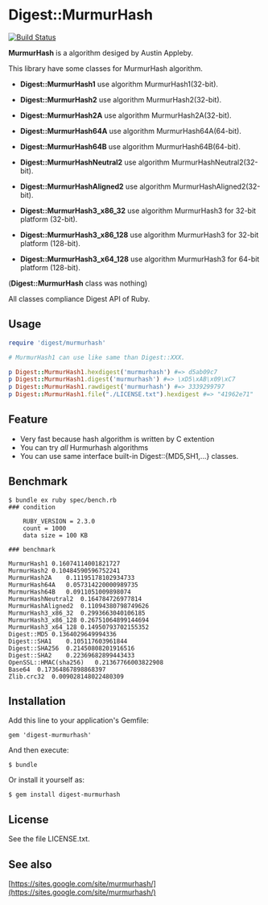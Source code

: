 # Digest::MurmurHash

[![Build Status](https://travis-ci.org/ksss/digest-murmurhash.png?branch=master)](https://travis-ci.org/ksss/digest-murmurhash)

**MurmurHash** is a algorithm desiged by Austin Appleby.

This library have some classes for MurmurHash algorithm.

- **Digest::MurmurHash1** use algorithm MurmurHash1(32-bit).

- **Digest::MurmurHash2** use algorithm MurmurHash2(32-bit).

- **Digest::MurmurHash2A** use algorithm MurmurHash2A(32-bit).

- **Digest::MurmurHash64A** use algorithm MurmurHash64A(64-bit).

- **Digest::MurmurHash64B** use algorithm MurmurHash64B(64-bit).

- **Digest::MurmurHashNeutral2** use algorithm MurmurHashNeutral2(32-bit).

- **Digest::MurmurHashAligned2** use algorithm MurmurHashAligned2(32-bit).

- **Digest::MurmurHash3\_x86\_32** use algorithm MurmurHash3 for 32-bit platform (32-bit).

- **Digest::MurmurHash3\_x86\_128** use algorithm MurmurHash3 for 32-bit platform (128-bit).

- **Digest::MurmurHash3\_x64\_128** use algorithm MurmurHash3 for 64-bit platform (128-bit).

(**Digest::MurmurHash** class was nothing)

All classes compliance Digest API of Ruby.

## Usage

```ruby
require 'digest/murmurhash'

# MurmurHash1 can use like same than Digest::XXX.

p Digest::MurmurHash1.hexdigest('murmurhash') #=> d5ab09c7
p Digest::MurmurHash1.digest('murmurhash') #=> \xD5\xAB\x09\xC7
p Digest::MurmurHash1.rawdigest('murmurhash') #=> 3339299797
p Digest::MurmurHash1.file("./LICENSE.txt").hexdigest #=> "41962e71"

```

## Feature

- Very fast because hash algorithm is written by C extention
- You can try *all* Hurmurhash algorithms
- You can use same interface built-in Digest::{MD5,SH1,...} classes.

## Benchmark

```
$ bundle ex ruby spec/bench.rb
### condition

    RUBY_VERSION = 2.3.0
    count = 1000
    data size = 100 KB

### benchmark

MurmurHash1	0.16074114001821727
MurmurHash2	0.10484590596752241
MurmurHash2A	0.11195178102934733
MurmurHash64A	0.057314220000989735
MurmurHash64B	0.0911051009898074
MurmurHashNeutral2	0.164784726977814
MurmurHashAligned2	0.11094380798749626
MurmurHash3_x86_32	0.2993663040106185
MurmurHash3_x86_128	0.26751064899144694
MurmurHash3_x64_128	0.14950793702155352
Digest::MD5	0.1364029649994336
Digest::SHA1	0.105117603961844
Digest::SHA256	0.21450808201916516
Digest::SHA2	0.22369682899443433
OpenSSL::HMAC(sha256)	0.21367766003822908
Base64	0.17364867898868397
Zlib.crc32	0.009028148022480309
```

## Installation

Add this line to your application's Gemfile:

    gem 'digest-murmurhash'

And then execute:

    $ bundle

Or install it yourself as:

    $ gem install digest-murmurhash

## License

See the file LICENSE.txt.

## See also

[https://sites.google.com/site/murmurhash/](https://sites.google.com/site/murmurhash/)
